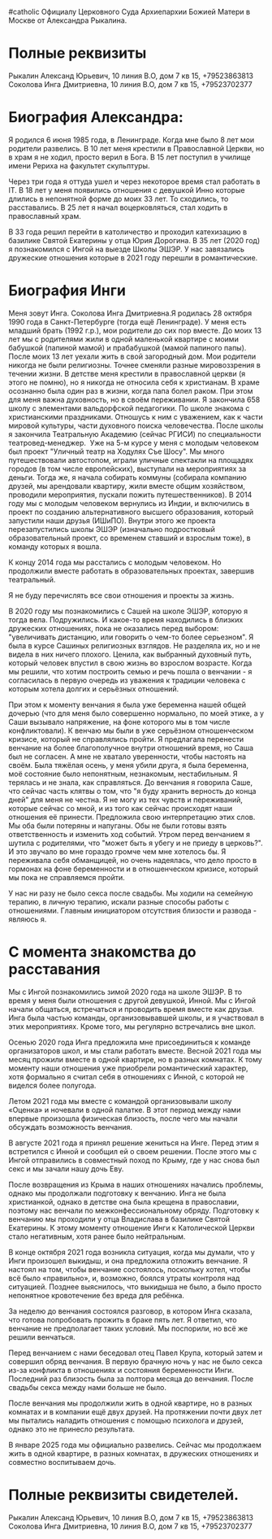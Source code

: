 #catholic
Официалу Церковного Суда Архиепархии Божией Матери в
Москве от Александра Рыкалина.

# Полные реквизиты
Рыкалин Александ Юрьевич, 10 линия В.О, дом 7 кв 15, +79523863813
Соколова Инга Дмитриевна, 10 линия В.О, дом 7 кв 15, +79523702377

# Биография Александра:
Я родился 6 июня 1985 года, в Ленинграде. Когда мне было 8 лет мои родители развелись. В 10 лет меня крестили в Православной Церкви, но в храм я не ходил, просто верил в Бога. В 15 лет поступил в училище имени Рериха на факультет скульптуры. 

Через три года я оттуда ушел и через некоторое время стал работать в IT. В 18 лет у меня появились отношения с девушкой Инно которые длились в непонятной форме до моих 33 лет. То сходились, то расставались. В 25 лет я начал воцерковляться, стал ходить в православный храм. 

В 33 года решил перейти в католичество и проходил катехизацию в базилике Святой Екатерины у отца Юрия Дорогина. В 35 лет (2020 год) я познакомился с Ингой на выезде Школы ЭШЭР. У нас завязались дружеские отношения которые в 2021 году перешли в романтические.

# Биография Инги
Меня зовут Инга. Соколова Инга Дмитриевна.Я родилась 28 октября 1990 года в Санкт-Петербурге (тогда ещё Ленинграде). У меня есть младший брать (1992 г.р.), мои родители до сих пор вместе. До моих 13 лет мы с родителями жили в одной маленькой квартире с моими бабушкой (папиной мамой) и прабабушкой (мамой папиного папы). После моих 13 лет уехали жить в свой загородный дом. 
Мои родители никогда не были религиозны. Точнее сменяли разные мировоззрения в течении жизни. В детстве меня крестили в православной церкви (я этого не помню), но я никогда не относила себя к христианам. В храме осознанно была один раз в жизни, когда папа болел раком. При этом для меня важна духовность, но в своём переживании.
Я закончила 658 школу с элементами вальдорфской педагогики. По школе знакома с христианскими праздниками. Отношусь к ним с уважением, как к части мировой культуры, части духовного поиска человечества.
После школы я закончила Театральную Академию (сейчас РГИСИ) по специальности театровед-менеджер.  Уже на 5-м курсе у меня с молодым человеком  был проект "Уличный театр на Ходулях Съе Шосу". Мы много путешествовали автостопом, играли уличные спектакли на площадях городов (в том числе европейских), выступали на мероприятиях за деньги. Тогда же, я начала собирать коммуны (собирала компанию друзей, мы арендовали квартиру, жили вместе общим хозяйством, проводили мероприятия, пускали пожить путешественников). 
В 2014 году мы с молодым человеком вернулись из Индии, и включились в проект по созданию альтернативного высшего образования, который запустили наши друзья (ИШиПО). Внутри этого же проекта перезапустились школы ЭШЭР (изначально подростковый образовательный проект, со временем ставший и взрослым тоже), в команду которых я вошла. 

К концу 2014 года мы расстались с молодым человеком. Но продолжили вместе работать в образовательных проектах, завершив театральный. 

Я не буду перечислять все свои отношения и проекты за жизнь. 

В 2020 году мы познакомились с Сашей на школе ЭШЭР, которую я тогда вела. Подружились. И какое-то время находились в близких дружеских отношениях, пока не оказались перед выбором: "увеличивать дистанцию, или говорить о чем-то более серьезном".
Я была в курсе Сашиных религиозных взглядов. Не разделяла их, но и не видела в них ничего плохого. Ценила, как выбранный духовный путь, который человек впустил в свою жизнь во взрослом возрасте.
Когда мы решили, что хотим построить семью и речь пошла о венчании - я согласилась в первую очередь из уважения к традиции человека с которым хотела долгих и серьёзных отношений. 

При этом к моменту венчания я была уже беременна нашей общей дочерью (что для меня было совершенно нормально, по моей этике, а у Саши вызывало напряжение, на фоне которого мы в том числе конфликтовали). К венчаю мы были в уже серьёзном отношенческом кризисе, который не справлялись пройти. Я предлагала перенести венчание на более благополучное внутри отношений время, но Саша был не согласен. А мне не хватало уверенности, чтобы настоять на своём. Была тяжёлая осень, у меня убили друга, я была беременна, моё состояние было непонятным, незнакомым, нестабильным. Я терялась и не знала, как справляться. 
До венчания я говорила Саше, что сейчас часть клятвы о том, что "я буду хранить верность до конца дней" для меня не честна. Я не могу из тех чувств и переживаний, которые сейчас со мной, и из того как сейчас происходят наши отношения её принести. Предложила свою интерпретацию этих слов.
Мы оба были потеряны и напуганы. Обы не были готовы взять ответственность и изменить ход событий.
Утром перед венчанием я шутила с родителями, что "может быть я убегу и не приеду в церковь?". И это звучало во мне гораздо громче чем мне хотелось бы.
Я переживала себя обманщицей, но очень надеялась, что дело просто в гормонах на фоне беременности и в отношенческом кризисе, который мы пока не справляемся пройти. 

У нас ни разу не было секса после свадьбы. Мы ходили на семейную терапию, в личную терапию, искали разные способы работы с отношениями. Главным инициатором отсутствия близости и развода - являюсь я.

# С момента знакомства до расставания

Мы с Ингой познакомились зимой 2020 года на школе ЭШЭР. В то время у меня были отношения с другой девушкой, Инной. Мы с Ингой начали общаться, встречаться и проводить время вместе как друзья. Инга была частью команды, организовывавшей школы, и я участвовал в этих мероприятиях. Кроме того, мы регулярно встречались вне школ.

Осенью 2020 года Инга предложила мне присоединиться к команде организаторов школ, и мы стали работать вместе. Весной 2021 года мы месяц прожили вместе в одной квартире, но в разных комнатах. К тому моменту наши отношения уже приобрели романтический характер, хотя формально я считал себя в отношениях с Инной, с которой не виделся более полугода.

Летом 2021 года мы вместе с командой организовывали школу «Оценка» и ночевали в одной палатке. В этот период между нами впервые произошла физическая близость, после чего мы начали обсуждать возможность венчания. 

В августе 2021 года я принял решение жениться на Инге. Перед этим я встретился с Инной и сообщил ей о своем решении. После этого мы с Ингой отправились в совместный поход по Крыму, где у нас снова был секс и мы зачали нашу дочь Еву.

После возвращения из Крыма в наших отношениях начались проблемы, однако мы продолжали подготовку к венчанию. Инга не была  христианкой, однако в детстве она была крещена в православии, поэтому нас венчали по межконфессиональному обряду. Подготовку к венчанию мы проходили у отца Владислава в базилике Святой Екатерины. К этому моменту отношение Инги к Католической Церкви стало негативным, хотя ранее было нейтральным.

В конце октября 2021 года возникла ситуация, когда мы думали, что у Инги произошел выкидыш, и она предложила отложить венчание. Я настоял на том, чтобы венчание состоялось, поскольку хотел, чтобы всё было «правильно», и, возможно, боялся утраты контроля над ситуацией. Позднее выяснилось, что выкидыша не было, а было просто непонятное кровотечение без вреда для ребёнка.

За неделю до венчания состоялся разговор, в котором Инга сказала, что готова попробовать прожить в браке пять лет. Я ответил, что венчание не предполагает таких условий. Мы поспорили, но всё же решили венчаться.

Перед венчанием с нами беседовал отец Павел Крупа, который затем и совершил обряд венчания. В первую брачную ночь у нас не было секса из-за конфликта в отношениях и состояния беременности Инги. Последний раз близость была за полтора месяца до венчания. После свадьбы секса между нами больше не было.

После венчания мы продолжили жить в одной квартире, но в разных комнатах и в компании ещё двух друзей. На протяжении почти двух лет мы пытались наладить отношения с помощью психолога и друзей, однако это не принесло результата.

В январе 2025 года мы официально развелись. Сейчас мы продолжаем жить в одной квартире, в разных комнатах, в дружеских отношениях и совместно воспитываем дочь.


# Полные реквизиты свидетелей.
Рыкалин Александ Юрьевич, 10 линия В.О, дом 7 кв 15, +79523863813
Соколова Инга Дмитриевна, 10 линия В.О, дом 7 кв 15, +79523702377